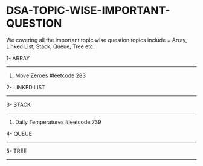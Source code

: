 # DSA-TOPIC-WISE-IMPORTANT-QUESTION
We covering all the important  topic wise question topics include = Array, Linked List, Stack, Queue, Tree etc.

1- ARRAY
**********
1. Move Zeroes #leetcode 283






2- LINKED LIST
****************






3- STACK
**********
1. Daily Temperatures #leetcode 739





4- QUEUE
**********





5- TREE
***********